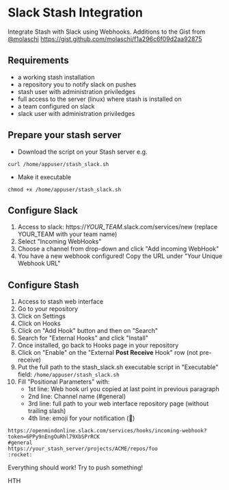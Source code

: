 # Slack Stash Integration

Integrate Stash with Slack using Webhooks. Additions to the Gist from [@molaschi](https://github.com/molaschi)
https://gist.github.com/molaschi/f1a296c6f09d2aa92875

## Requirements

- a working stash installation
- a repository you to notify slack on pushes
- stash user with administration priviledges
- full access to the server (linux) where stash is installed on
- a team configured on slack
- slack user with administration priviledges
 
## Prepare your stash server ##

- Download the script on your Stash server e.g.
```
curl /home/appuser/stash_slack.sh
```
- Make it executable
```
chmod +x /home/appuser/stash_slack.sh
```

## Configure Slack ##
1. Access to slack: 
https://*YOUR_TEAM*.slack.com/services/new (replace YOUR_TEAM with your team name)
2. Select "Incoming WebHooks"
3. Choose a channel from drop-down and click "Add incoming WebHook"
4. You have a new webhook configured! Copy the URL under "Your Unique Webhook URL"

## Configure Stash ##
1. Access to stash web interface
2. Go to your repository
3. Click on Settings
4. Click on Hooks
5. Click on "Add Hook" button and then on "Search"
6. Search for "External Hooks" and click "Install"
7. Once installed, go back to Hooks page in your repository
8. Click on "Enable" on the "External **Post Receive** Hook" row (not pre-receive)
9. Put the full path to the stash_slack.sh executable script in "Executable" field: `/home/appuser/stash_slack.sh`
10. Fill "Positional Parameters" with:
    - 1st line: Web hook url you copied at last point in previous paragraph
    - 2nd line: Channel name (#general)
    - 3rd line: full path to your web interface repository page (without trailing slash)
    - 4th line: emoji for your notification (:rocket:)
    
```
https://openmindonline.slack.com/services/hooks/incoming-webhook?token=6PPy9nEngOuRhl79XbSPrRCK
#general
https://your_stash_server/projects/ACME/repos/foo
:rocket:
```

Everything should work! Try to push something!

HTH


